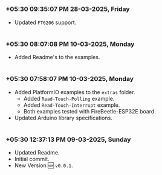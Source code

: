

#
### **+05:30 09:35:07 PM 28-03-2025, Friday**

  - Updated `FT6206` support.

#
### **+05:30 08:07:08 PM 10-03-2025, Monday**

  - Added Readme's to the examples.

#
### **+05:30 07:58:07 PM 10-03-2025, Monday**

  - Added PlatformIO examples to the `extras` folder.
    - Added `Read-Touch-Polling` example.
    - Added `Read-Touch-Interrupt` example.
    - Both examples tested with FireBeetle-ESP32E board.
  - Updated Arduino library specifications.

#
### **+05:30 12:37:13 PM 09-03-2025, Sunday**

  - Updated Readme.
  - Initial commit.
  - New Version 🆕 `v0.0.1`.

